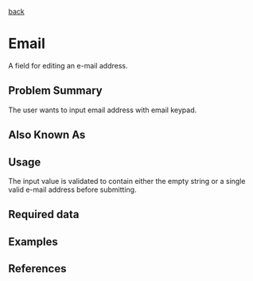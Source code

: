 [back](input-control.md)

# Email

A field for editing an e-mail address.

## Problem Summary

The user wants to input email address with email keypad.

## Also Known As


## Usage

The input value is validated to contain either the empty string or a single valid e-mail address before submitting. 

## Required data


## Examples


## References




